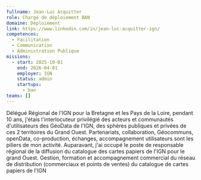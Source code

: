 ```yaml
---
fullname: Jean-Luc Acquitter
role: Chargé de déploiement BAN
domaine: Déploiement
link: https://www.linkedin.com/in/jean-luc-acquitter-ign/
competences:
  - Facilitation
  - Communication
  - Administration Publique
missions:
  - start: 2025-10-01
    end: 2026-04-01
    employer: IGN
    status: admin
    startups:
      - ban
teams: []
---
```

Délégué Régional de l'IGN pour la Bretagne et les Pays de la Loire, pendant 10 ans, j'étais l'interlocuteur privilégié des acteurs et communautés d'utilisateurs des GéoData de l'IGN, des sphères publiques et privées de ces 2 territoires du Grand Ouest.
Partenariats, collaboration, Géocommuns, openData, co-production, échanges, accompagnement utilisateurs sont les piliers de mon activité.
Auparavant, j'ai occupé le poste de responsable régional de la diffusion du catalogue des cartes papiers de l'IGN pour le grand Ouest. Gestion, formation et accompagnement commercial du réseau de distribution (commerciaux et points de ventes) du catalogue de cartes papiers de l'IGN